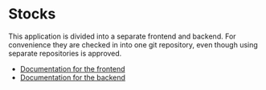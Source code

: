 # Stocks

This application is divided into a separate frontend and backend. For convenience they are checked in into one git repository, even though using separate repositories is approved.

- [Documentation for the frontend](frontend/README.md)
- [Documentation for the backend](backend/README.md)
